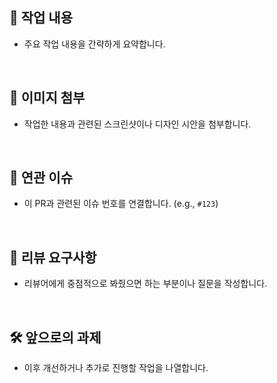 ## 🔎 작업 내용
- 주요 작업 내용을 간략하게 요약합니다.

<br/>

## 📸 이미지 첨부
- 작업한 내용과 관련된 스크린샷이나 디자인 시안을 첨부합니다.

<br/>

## 🔗 연관 이슈
- 이 PR과 관련된 이슈 번호를 연결합니다. (e.g., `#123`)

<br/>

## 💬 리뷰 요구사항
- 리뷰어에게 중점적으로 봐줬으면 하는 부분이나 질문을 작성합니다.

<br/>

## 🛠️ 앞으로의 과제
- 이후 개선하거나 추가로 진행할 작업을 나열합니다.

